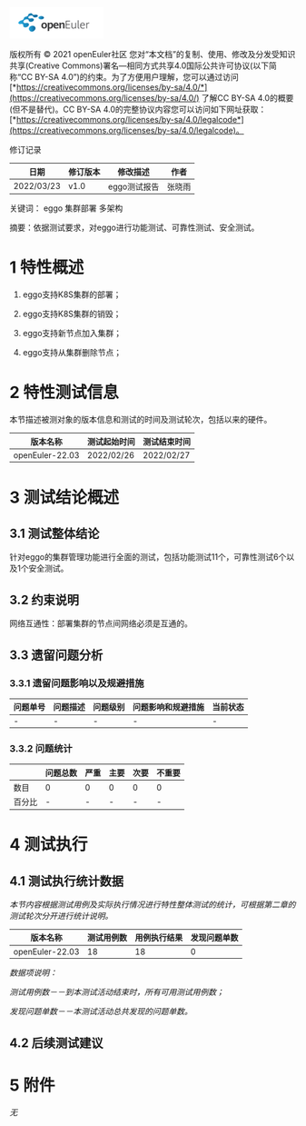 ![openEuler ico](../../images/openEuler.png)

版权所有 © 2021  openEuler社区
 您对“本文档”的复制、使用、修改及分发受知识共享(Creative Commons)署名—相同方式共享4.0国际公共许可协议(以下简称“CC BY-SA 4.0”)的约束。为了方便用户理解，您可以通过访问[*https://creativecommons.org/licenses/by-sa/4.0/*](https://creativecommons.org/licenses/by-sa/4.0/) 了解CC BY-SA 4.0的概要 (但不是替代)。CC BY-SA 4.0的完整协议内容您可以访问如下网址获取：[*https://creativecommons.org/licenses/by-sa/4.0/legalcode*](https://creativecommons.org/licenses/by-sa/4.0/legalcode)。

修订记录

| 日期       | 修订版本 | 修改描述 | 作者 |
| ---------- | -------- | -------- | ---------- |
| 2022/03/23 | v1.0    | eggo测试报告     | 张晓雨 |

 关键词： eggo 集群部署 多架构

 

摘要：依据测试要求，对eggo进行功能测试、可靠性测试、安全测试。


# 1     特性概述

1. eggo支持K8S集群的部署；

2. eggo支持K8S集群的销毁；

3. eggo支持新节点加入集群；

4. eggo支持从集群删除节点；

# 2     特性测试信息

本节描述被测对象的版本信息和测试的时间及测试轮次，包括以来的硬件。

| 版本名称              | 测试起始时间 | 测试结束时间 |
| -------------------- | ------------ | ------------ |
| openEuler-22.03 | 2022/02/26    | 2022/02/27    |


# 3     测试结论概述

## 3.1   测试整体结论

针对eggo的集群管理功能进行全面的测试，包括功能测试11个，可靠性测试6个以及1个安全测试。

## 3.2   约束说明

网络互通性：部署集群的节点间网络必须是互通的。

## 3.3   遗留问题分析

### 3.3.1 遗留问题影响以及规避措施

| 问题单号                                                     | 问题描述                                                     | 问题级别 | 问题影响和规避措施 | 当前状态 |
| ------------------------------------------------------------ | ------------------------------------------------------------ | -------- | ------------------ | -------- |
| - | - | - | - | - |

### 3.3.2 问题统计

|        | 问题总数 | 严重 | 主要  | 次要  | 不重要 |
| ------ | -------- | ---- | ----- | ----- | ------ |
| 数目   | 0        | 0    | 0     | 0     | 0      |
| 百分比 | -     | -    | - | - | -      |

# 4     测试执行

## 4.1   测试执行统计数据

*本节内容根据测试用例及实际执行情况进行特性整体测试的统计，可根据第二章的测试轮次分开进行统计说明。*

| 版本名称              | 测试用例数 | 用例执行结果 | 发现问题单数 |
| -------------------- | ---------- | ------------ | ------------ |
| openEuler-22.03 | 18    | 18    | 0 |

*数据项说明：*

*测试用例数－－到本测试活动结束时，所有可用测试用例数；*

*发现问题单数－－本测试活动总共发现的问题单数。*

## 4.2   后续测试建议



# 5     附件

*无*

 